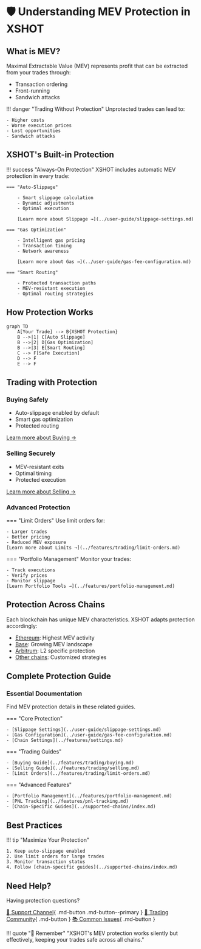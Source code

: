 # 🛡️ Understanding MEV Protection in XSHOT

## What is MEV?

Maximal Extractable Value (MEV) represents profit that can be extracted from your trades through:

- Transaction ordering
- Front-running
- Sandwich attacks

!!! danger "Trading Without Protection"
    Unprotected trades can lead to:

    - Higher costs
    - Worse execution prices
    - Lost opportunities
    - Sandwich attacks

## XSHOT's Built-in Protection

!!! success "Always-On Protection"
    XSHOT includes automatic MEV protection in every trade:

    === "Auto-Slippage"

        - Smart slippage calculation
        - Dynamic adjustments
        - Optimal execution

        [Learn more about Slippage →](../user-guide/slippage-settings.md)

    === "Gas Optimization"

        - Intelligent gas pricing
        - Transaction timing
        - Network awareness

        [Learn more about Gas →](../user-guide/gas-fee-configuration.md)

    === "Smart Routing"

        - Protected transaction paths
        - MEV-resistant execution
        - Optimal routing strategies

## How Protection Works

```mermaid
graph TD
    A[Your Trade] --> B{XSHOT Protection}
    B -->|1| C[Auto Slippage]
    B -->|2| D[Gas Optimization]
    B -->|3| E[Smart Routing]
    C --> F[Safe Execution]
    D --> F
    E --> F
```

## Trading with Protection

### Buying Safely

- Auto-slippage enabled by default
- Smart gas optimization
- Protected routing

[Learn more about Buying →](../features/trading/buying.md)

### Selling Securely

- MEV-resistant exits
- Optimal timing
- Protected execution

[Learn more about Selling →](../features/trading/selling.md)

### Advanced Protection

=== "Limit Orders"
    Use limit orders for:

    - Larger trades
    - Better pricing
    - Reduced MEV exposure
    [Learn more about Limits →](../features/trading/limit-orders.md)

=== "Portfolio Management"
    Monitor your trades:

    - Track executions
    - Verify prices
    - Monitor slippage
    [Learn Portfolio Tools →](../features/portfolio-management.md)

## Protection Across Chains

Each blockchain has unique MEV characteristics. XSHOT adapts protection accordingly:

- [Ethereum](../supported-chains/ethereum.md): Highest MEV activity
- [Base](../supported-chains/base.md): Growing MEV landscape
- [Arbitrum](../supported-chains/arbitrum.md): L2 specific protection
- [Other chains](../supported-chains/index.md): Customized strategies

## Complete Protection Guide

### Essential Documentation

Find MEV protection details in these related guides.

=== "Core Protection"

    - [Slippage Settings](../user-guide/slippage-settings.md)
    - [Gas Configuration](../user-guide/gas-fee-configuration.md)
    - [Chain Settings](../features/settings.md)

=== "Trading Guides"

    - [Buying Guide](../features/trading/buying.md)
    - [Selling Guide](../features/trading/selling.md)
    - [Limit Orders](../features/trading/limit-orders.md)

=== "Advanced Features"

    - [Portfolio Management](../features/portfolio-management.md)
    - [PNL Tracking](../features/pnl-tracking.md)
    - [Chain-Specific Guides](../supported-chains/index.md)


## Best Practices

!!! tip "Maximize Your Protection"

    1. Keep auto-slippage enabled
    2. Use limit orders for large trades
    3. Monitor transaction status
    4. Follow [chain-specific guides](../supported-chains/index.md)

## Need Help?

Having protection questions?

[📱 Support Channel](https://t.me/Xshot_trading){ .md-button .md-button--primary }
[👥 Trading Community](https://t.me/xerc20){ .md-button }
[📚 Common Issues](../troubleshooting/common-issues.md){ .md-button }

!!! quote "💫 Remember"
    "XSHOT's MEV protection works silently but effectively, keeping your trades safe across all chains."
